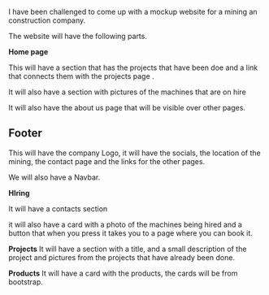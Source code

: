 I have been challenged to come up with a mockup website for a mining an construction company.

The website will have the following parts.

**Home page**

This will have a section that has the projects that have been doe and a link that connects them with the projects page .

It will also have a section with pictures of the machines that are on hire 

It will also have the about us page that will be visible over other pages.
## Footer
This will have the company Logo, it will have the socials, the location of the mining, the contact page and the links for the other pages.

We will also have a Navbar.

**HIring**

It will have a contacts section


it will also have a card with a photo of the machines being hired and a button that when you press it takes you to a page where you can book it.

**Projects**
It will have a section with a title, and a small description of the project and pictures from the projects that have already been done.

**Products**
It will have a card with the products, the cards will be from bootstrap.